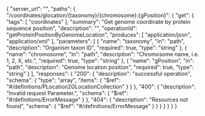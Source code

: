 {
  "server_url": "",
  "paths": {
    "/coordinates/glocation/{taxonomy}/{chromosome}:{gPosition}": {
      "get": {
        "tags": [
          "coordinates"
        ],
        "summary": "Get genome coordinate by protein sequence position",
        "description": "",
        "operationId": "getProteinPositionByGenomeLocation",
        "produces": [
          "application/json",
          "application/xml"
        ],
        "parameters": [
          {
            "name": "taxonomy",
            "in": "path",
            "description": "Organism taxon ID",
            "required": true,
            "type": "string"
          },
          {
            "name": "chromosome",
            "in": "path",
            "description": "Chromosome name, i.e. 1, 2, X, etc.",
            "required": true,
            "type": "string"
          },
          {
            "name": "gPosition",
            "in": "path",
            "description": "Genome location position",
            "required": true,
            "type": "string"
          }
        ],
        "responses": {
          "200": {
            "description": "successful operation",
            "schema": {
              "type": "array",
              "items": {
                "$ref": "#/definitions/PLocation2GLocationCollection"
              }
            }
          },
          "400": {
            "description": "Invalid request Parameter.",
            "schema": {
              "$ref": "#/definitions/ErrorMessage"
            }
          },
          "404": {
            "description": "Resources not found",
            "schema": {
              "$ref": "#/definitions/ErrorMessage"
            }
          }
        }
      }
    }
  }
}